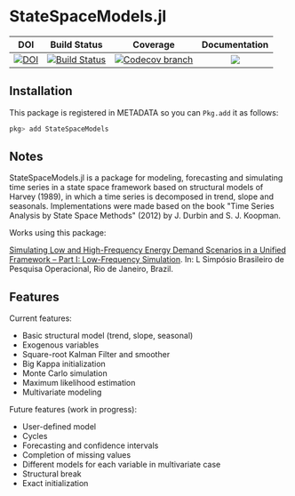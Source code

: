 # StateSpaceModels.jl

| **DOI** | **Build Status** | **Coverage** | **Documentation** |
|:-----------------:|:-----------------:|:-----------------:|:-----------------:|
| [![DOI](https://zenodo.org/badge/DOI/10.5281/zenodo.1240453.svg)](https://doi.org/10.5281/zenodo.1240453) | [![Build Status][build-img]][build-url] | [![Codecov branch][codecov-img]][codecov-url] |[![](https://img.shields.io/badge/docs-latest-blue.svg)](https://lampspuc.github.io/StateSpaceModels.jl/latest/)

## Installation

This package is registered in METADATA so you can `Pkg.add` it as follows:
```julia
pkg> add StateSpaceModels
```

## Notes

StateSpaceModels.jl is a package for modeling, forecasting and simulating time series in a state space framework based on structural models of Harvey (1989), in which a time series is decomposed in trend, slope and seasonals. Implementations were made based on the book "Time Series Analysis by State Space Methods" (2012) by J. Durbin and S. J. Koopman.

Works using this package:

[Simulating Low and High-Frequency Energy
Demand Scenarios in a Unified Framework – Part
I: Low-Frequency Simulation](https://proceedings.science/sbpo/papers/simulando-cenarios-de-demanda-em-baixa-e-alta-frequencia-em-um-framework-unificado---parte-i%3A-simulacao-em-baixa-frequen).
In: L Simpósio Brasileiro de Pesquisa Operacional, Rio de Janeiro, Brazil.

## Features

Current features:
* Basic structural model (trend, slope, seasonal)
* Exogenous variables
* Square-root Kalman Filter and smoother
* Big Kappa initialization
* Monte Carlo simulation
* Maximum likelihood estimation
* Multivariate modeling

Future features (work in progress):
* User-defined model
* Cycles
* Forecasting and confidence intervals
* Completion of missing values
* Different models for each variable in multivariate case
* Structural break
* Exact initialization

[build-img]: https://travis-ci.org/LAMPSPUC/StateSpaceModels.jl.svg?branch=master
[build-url]: https://travis-ci.org/LAMPSPUC/StateSpaceModels.jl

[codecov-img]: https://codecov.io/gh/LAMPSPUC/StateSpaceModels.jl/coverage.svg?branch=master
[codecov-url]: https://codecov.io/gh/LAMPSPUC/StateSpaceModels.jl?branch=master
